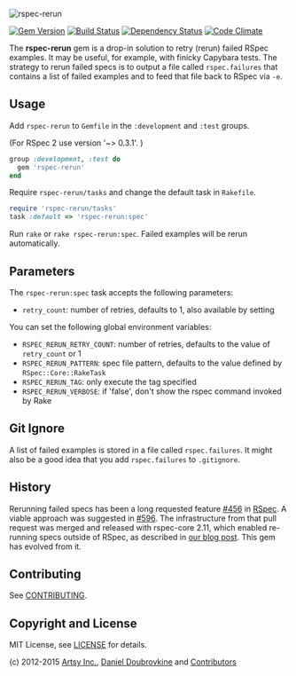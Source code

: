 ![rspec-rerun](https://raw.github.com/dblock/rspec-rerun/master/rspec-rerun.png)

[![Gem Version](http://img.shields.io/gem/v/rspec-rerun.svg)](http://badge.fury.io/rb/rspec-rerun)
[![Build Status](http://img.shields.io/travis/dblock/rspec-rerun.svg)](https://travis-ci.org/dblock/rspec-rerun)
[![Dependency Status](https://gemnasium.com/dblock/rspec-rerun.svg)](https://gemnasium.com/dblock/rspec-rerun)
[![Code Climate](https://codeclimate.com/github/dblock/rspec-rerun.svg)](https://codeclimate.com/github/dblock/rspec-rerun)

The **rspec-rerun** gem is a drop-in solution to retry (rerun) failed RSpec examples. It may be useful, for example, with finicky Capybara tests. The strategy to rerun failed specs is to output a file called `rspec.failures` that contains a list of failed examples and to feed that file back to RSpec via `-e`.

Usage
-----

Add `rspec-rerun` to `Gemfile` in the `:development` and `:test` groups.

(For RSpec 2 use version '~> 0.3.1'. )

``` ruby
group :development, :test do
  gem 'rspec-rerun'
end
```

Require `rspec-rerun/tasks` and change the default task in `Rakefile`.

``` ruby
require 'rspec-rerun/tasks'
task :default => 'rspec-rerun:spec'
```

Run `rake` or `rake rspec-rerun:spec`. Failed examples will be rerun automatically.

Parameters
----------

The `rspec-rerun:spec` task accepts the following parameters:

* `retry_count`: number of retries, defaults to 1, also available by setting

You can set the following global environment variables:

* `RSPEC_RERUN_RETRY_COUNT`: number of retries, defaults to the value of `retry_count` or 1
* `RSPEC_RERUN_PATTERN`: spec file pattern, defaults to the value defined by `RSpec::Core::RakeTask`
* `RSPEC_RERUN_TAG`: only execute the tag specified
* `RSPEC_RERUN_VERBOSE`: if 'false', don't show the rspec command invoked by Rake

Git Ignore
----------

A list of failed examples is stored in a file called `rspec.failures`. It might also be a good idea that you add `rspec.failures` to `.gitignore`.

History
-------

Rerunning failed specs has been a long requested feature [#456](https://github.com/rspec/rspec-core/issues/456) in [RSpec](https://github.com/rspec/rspec-core/). A viable approach was suggested in [#596](https://github.com/rspec/rspec-core/pull/596). The infrastructure from that pull request was merged and released with rspec-core 2.11, which enabled re-running specs outside of RSpec, as described in [our blog post](http://artsy.github.com/blog/2012/05/15/how-to-organize-over-3000-rspec-specs-and-retry-test-failures/). This gem has evolved from it.

Contributing
------------

See [CONTRIBUTING](CONTRIBUTING.md).

Copyright and License
---------------------

MIT License, see [LICENSE](LICENSE.md) for details.

(c) 2012-2015 [Artsy Inc.](http://artsy.github.com), [Daniel Doubrovkine](https://github.com/dblock) and [Contributors](https://github.com/dblock/rspec-rerun/blob/master/CHANGELOG.md)
